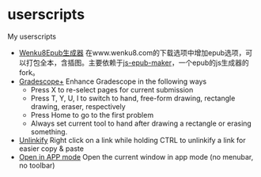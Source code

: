 # userscripts
My userscripts

- [Wenku8Epub生成器](wenku2epub.user.js) 在www.wenku8.com的下载选项中增加epub选项，可以打包全本，含插图。主要依赖于[js-epub-maker](https://github.com/johnmave126/js-epub-maker)，一个epub的js生成器的fork。
- [Gradescope+](gradescope+.user.js) Enhance Gradescope in the following ways
  - Press X to re-select pages for current submission
  - Press T, Y, U, I to switch to hand, free-form drawing, rectangle drawing, eraser, respectively
  - Press Home to go to the first problem
  - Always set current tool to hand after drawing a rectangle or erasing something.
- [Unlinkify](unlinkify.user.js) Right click on a link while holding CTRL to unlinkify a link for easier copy & paste
- [Open in APP mode](appmode.user.js) Open the current window in app mode (no menubar, no toolbar)
